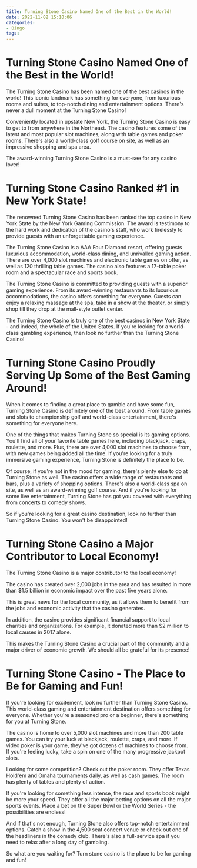 ```yaml
---
title: Turning Stone Casino Named One of the Best in the World! 
date: 2022-11-02 15:10:06
categories:
- Bingo
tags:
---
```



#  Turning Stone Casino Named One of the Best in the World! 

The Turning Stone Casino has been named one of the best casinos in the world! This iconic landmark has something for everyone, from luxurious rooms and suites, to top-notch dining and entertainment options. There's never a dull moment at the Turning Stone Casino!

Conveniently located in upstate New York, the Turning Stone Casino is easy to get to from anywhere in the Northeast. The casino features some of the latest and most popular slot machines, along with table games and poker rooms. There's also a world-class golf course on site, as well as an impressive shopping and spa area.

The award-winning Turning Stone Casino is a must-see for any casino lover!

#  Turning Stone Casino Ranked #1 in New York State!

The renowned Turning Stone Casino has been ranked the top casino in New York State by the New York Gaming Commission. The award is testimony to the hard work and dedication of the casino's staff, who work tirelessly to provide guests with an unforgettable gaming experience.

The Turning Stone Casino is a AAA Four Diamond resort, offering guests luxurious accommodation, world-class dining, and unrivalled gaming action. There are over 4,000 slot machines and electronic table games on offer, as well as 120 thrilling table games. The casino also features a 17-table poker room and a spectacular race and sports book.

The Turning Stone Casino is committed to providing guests with a superior gaming experience. From its award-winning restaurants to its luxurious accommodations, the casino offers something for everyone. Guests can enjoy a relaxing massage at the spa, take in a show at the theater, or simply shop till they drop at the mall-style outlet center.

The Turning Stone Casino is truly one of the best casinos in New York State - and indeed, the whole of the United States. If you're looking for a world-class gambling experience, then look no further than the Turning Stone Casino!

#  Turning Stone Casino Proudly Serving Up Some of the Best Gaming Around!

When it comes to finding a great place to gamble and have some fun, Turning Stone Casino is definitely one of the best around. From table games and slots to championship golf and world-class entertainment, there's something for everyone here.

One of the things that makes Turning Stone so special is its gaming options. You'll find all of your favorite table games here, including blackjack, craps, roulette, and more. Plus, there are over 4,000 slot machines to choose from, with new games being added all the time. If you're looking for a truly immersive gaming experience, Turning Stone is definitely the place to be.

Of course, if you're not in the mood for gaming, there's plenty else to do at Turning Stone as well. The casino offers a wide range of restaurants and bars, plus a variety of shopping options. There's also a world-class spa on site, as well as an award-winning golf course. And if you're looking for some live entertainment, Turning Stone has got you covered with everything from concerts to comedy shows.

So if you're looking for a great casino destination, look no further than Turning Stone Casino. You won't be disappointed!

#  Turning Stone Casino a Major Contributor to Local Economy!

The Turning Stone Casino is a major contributor to the local economy!

The casino has created over 2,000 jobs in the area and has resulted in more than $1.5 billion in economic impact over the past five years alone.

This is great news for the local community, as it allows them to benefit from the jobs and economic activity that the casino generates.

In addition, the casino provides significant financial support to local charities and organizations. For example, it donated more than $2 million to local causes in 2017 alone.

This makes the Turning Stone Casino a crucial part of the community and a major driver of economic growth. We should all be grateful for its presence!

#  Turning Stone Casino - The Place to Be for Gaming and Fun!

If you're looking for excitement, look no further than Turning Stone Casino. This world-class gaming and entertainment destination offers something for everyone. Whether you're a seasoned pro or a beginner, there's something for you at Turning Stone.

The casino is home to over 5,000 slot machines and more than 200 table games. You can try your luck at blackjack, roulette, craps, and more. If video poker is your game, they've got dozens of machines to choose from. If you're feeling lucky, take a spin on one of the many progressive jackpot slots.

Looking for some competition? Check out the poker room. They offer Texas Hold'em and Omaha tournaments daily, as well as cash games. The room has plenty of tables and plenty of action.

If you're looking for something less intense, the race and sports book might be more your speed. They offer all the major betting options on all the major sports events. Place a bet on the Super Bowl or the World Series - the possibilities are endless!

And if that's not enough, Turning Stone also offers top-notch entertainment options. Catch a show in the 4,500 seat concert venue or check out one of the headliners in the comedy club. There's also a full-service spa if you need to relax after a long day of gambling.

So what are you waiting for? Turn stone casino is the place to be for gaming and fun!